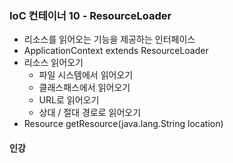 ### IoC 컨테이너 10 - ResourceLoader
- 리소스를 읽어오는 기능을 제공하는 인터페이스
- ApplicationContext extends ResourceLoader
- 리소스 읽어오기
    - 파일 시스템에서 읽어오기
    - 클래스패스에서 읽어오기
    - URL로 읽어오기
    - 상대 / 절대 경로로 읽어오기
- Resource getResource(java.lang.String location)

#### 인강
